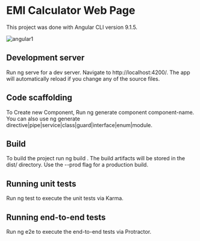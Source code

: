 # EMI Calculator Web Page

This project was done with Angular CLI version 9.1.5.


![angular1](https://user-images.githubusercontent.com/42416500/104105879-70de5f80-52d7-11eb-960d-6c95981a180e.JPG)

## Development server

Run ng serve for a dev server. Navigate to http://localhost:4200/. The app will automatically reload if you change any of the source files.

## Code scaffolding

To Create new Component, Run ng generate component component-name. You can also use ng generate directive|pipe|service|class|guard|interface|enum|module.

##  Build
To build the project run ng build . The build artifacts will be stored in the dist/ directory. Use the --prod flag for a production build.

## Running unit tests

Run ng test to execute the unit tests via Karma.

## Running end-to-end tests
Run ng e2e to execute the end-to-end tests via Protractor.
